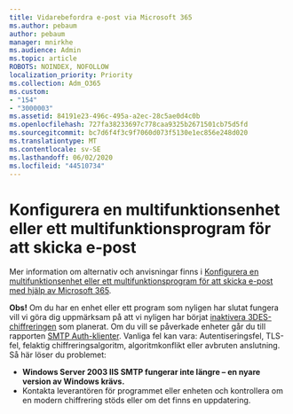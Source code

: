 ```yaml
---
title: Vidarebefordra e-post via Microsoft 365
ms.author: pebaum
author: pebaum
manager: mnirkhe
ms.audience: Admin
ms.topic: article
ROBOTS: NOINDEX, NOFOLLOW
localization_priority: Priority
ms.collection: Adm_O365
ms.custom:
- "154"
- "3000003"
ms.assetid: 84191e23-496c-495a-a2ec-28c5ae0d4c0b
ms.openlocfilehash: 727fa38233697c778caa9325b2671501cb75d5fd
ms.sourcegitcommit: bc7d6f4f3c9f7060d073f5130e1ec856e248d020
ms.translationtype: MT
ms.contentlocale: sv-SE
ms.lasthandoff: 06/02/2020
ms.locfileid: "44510734"
---
```

# <a name="set-up-a-multifunction-device-or-application-to-send-email"></a>Konfigurera en multifunktionsenhet eller ett multifunktionsprogram för att skicka e-post

Mer information om alternativ och anvisningar finns i [Konfigurera en multifunktionsenhet eller ett multifunktionsprogram för att skicka e-post med hjälp av Microsoft 365](https://docs.microsoft.com/Exchange/mail-flow-best-practices/how-to-set-up-a-multifunction-device-or-application-to-send-email-using-office-3).
  
**Obs!** Om du har en enhet eller ett program som nyligen har slutat fungera vill vi göra dig uppmärksam på att vi nyligen har börjat [inaktivera 3DES-chiffreringen](https://docs.microsoft.com/microsoft-365/compliance/technical-reference-details-about-encryption) som planerat. Om du vill se påverkade enheter går du till rapporten [SMTP Auth-klienter](https://protection.office.com/mailflow/dashboard). Vanliga fel kan vara: Autentiseringsfel, TLS-fel, felaktig chiffreringsalgoritm, algoritmkonflikt eller avbruten anslutning. Så här löser du problemet:
 - **Windows Server 2003 IIS SMTP fungerar inte längre – en nyare version av Windows krävs.**  
 - Kontakta leverantören för programmet eller enheten och kontrollera om en modern chiffrering stöds eller om det finns en uppdatering.
